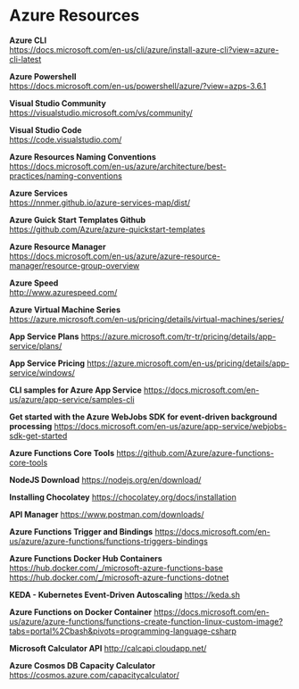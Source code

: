 # Azure Resources

**Azure CLI**\
https://docs.microsoft.com/en-us/cli/azure/install-azure-cli?view=azure-cli-latest

**Azure Powershell**\
https://docs.microsoft.com/en-us/powershell/azure/?view=azps-3.6.1

**Visual Studio Community**\
https://visualstudio.microsoft.com/vs/community/

**Visual Studio Code**\
https://code.visualstudio.com/

**Azure Resources Naming Conventions**\
https://docs.microsoft.com/en-us/azure/architecture/best-practices/naming-conventions

**Azure Services**\
https://nnmer.github.io/azure-services-map/dist/

**Azure Guick Start Templates Github**\
https://github.com/Azure/azure-quickstart-templates

**Azure Resource Manager**\
https://docs.microsoft.com/en-us/azure/azure-resource-manager/resource-group-overview

**Azure Speed**\
http://www.azurespeed.com/

**Azure Virtual Machine Series**\
https://azure.microsoft.com/en-us/pricing/details/virtual-machines/series/

**App Service Plans**
https://azure.microsoft.com/tr-tr/pricing/details/app-service/plans/

**App Service Pricing**
https://azure.microsoft.com/en-us/pricing/details/app-service/windows/

**CLI samples for Azure App Service**
https://docs.microsoft.com/en-us/azure/app-service/samples-cli

**Get started with the Azure WebJobs SDK for event-driven background processing**
https://docs.microsoft.com/en-us/azure/app-service/webjobs-sdk-get-started

**Azure Functions Core Tools**
https://github.com/Azure/azure-functions-core-tools

**NodeJS Download**
https://nodejs.org/en/download/

**Installing Chocolatey**
https://chocolatey.org/docs/installation

**API Manager**
https://www.postman.com/downloads/

**Azure Functions Trigger and Bindings**
https://docs.microsoft.com/en-us/azure/azure-functions/functions-triggers-bindings

**Azure Functions Docker Hub Containers**
https://hub.docker.com/_/microsoft-azure-functions-base
https://hub.docker.com/_/microsoft-azure-functions-dotnet


**KEDA - Kubernetes Event-Driven Autoscaling**
https://keda.sh

**Azure Functions on Docker Container**
https://docs.microsoft.com/en-us/azure/azure-functions/functions-create-function-linux-custom-image?tabs=portal%2Cbash&pivots=programming-language-csharp

**Microsoft Calculator API**
http://calcapi.cloudapp.net/

**Azure Cosmos DB Capacity Calculator**
https://cosmos.azure.com/capacitycalculator/